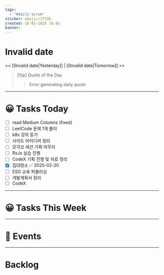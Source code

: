 ```yaml
---
tags:
  - "#daily-scrum"
sticker: emoji//1f33b
created: 18-02-2025 18:43
banner:
---
```

# Invalid date
<< [[Invalid date|Yesterday]] | [[Invalid date|Tomorrow]] >>

> [!tip] Quote of the Day  
> > Error generating daily quote

---

#  😀 Tasks Today
- [ ] read Medium Columns (fixed)
- [ ] LeetCode 문제 1개 풀이
- [ ] k8s 강의 듣기
- [ ] 사이드 아이디어 정리
- [ ] 모각코 세션 기획 마무리
- [ ] RxJs 실습 진행
- [ ] CodeX 기획 진행 및 자료 정리
- [x] 집대청소 ✅ 2025-02-20
- [ ] ESG 교육 퍼블리싱
- [ ] 개발계획서 정리
- [ ] CodeX 
---

#  😀 Tasks This Week

---

# 🥳 Events 


---

# Backlog
